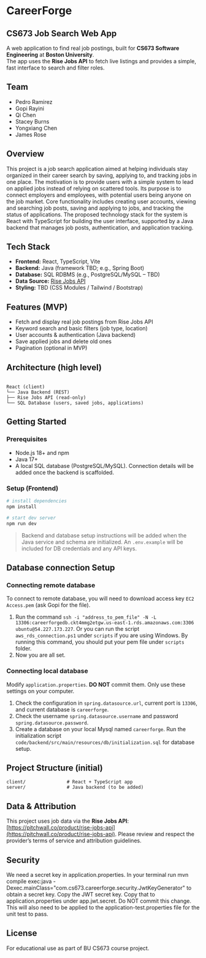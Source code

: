 # CareerForge

## CS673 Job Search Web App

A web application to find real job postings, built for **CS673 Software Engineering** at **Boston University**.  
The app uses the **Rise Jobs API** to fetch live listings and provides a simple, fast interface to search and filter roles.

## Team

- Pedro Ramirez
- Gopi Rayini
- Qi Chen
- Stacey Burns
- Yongxiang Chen
- James Rose

## Overview

This project is a job search application aimed at helping individuals stay organized in their career search by saving, applying to, and tracking jobs in one place. The motivation is to provide users with a simple system to lead on applied jobs instead of relying on scattered tools. Its purpose is to connect employers and employees, with potential users being anyone on the job market. Core functionality includes creating user accounts, viewing and searching job posts, saving and applying to jobs, and tracking the status of applications. The proposed technology stack for the system is React with TypeScript for building the user interface, supported by a Java backend that manages job posts, authentication, and application tracking.

## Tech Stack

- **Frontend:** React, TypeScript, Vite
- **Backend:** Java (framework TBD; e.g., Spring Boot)
- **Database:** SQL RDBMS (e.g., PostgreSQL/MySQL – TBD)
- **Data Source:** [Rise Jobs API](https://pitchwall.co/product/rise-jobs-api)
- **Styling:** TBD (CSS Modules / Tailwind / Bootstrap)

## Features (MVP)

- Fetch and display real job postings from Rise Jobs API
- Keyword search and basic filters (job type, location)
- User accounts & authentication (Java backend)
- Save applied jobs and delete old ones
- Pagination (optional in MVP)

## Architecture (high level)

```

React (client)
└── Java Backend (REST)
├── Rise Jobs API (read-only)
└── SQL Database (users, saved jobs, applications)

```

## Getting Started

### Prerequisites

- Node.js 18+ and npm
- Java 17+
- A local SQL database (PostgreSQL/MySQL). Connection details will be added once the backend is scaffolded.

### Setup (Frontend)

```bash
# install dependencies
npm install

# start dev server
npm run dev
```

> Backend and database setup instructions will be added when the Java service and schema are initialized. An `.env.example` will be included for DB credentials and any API keys.

## Database connection Setup

### Connecting remote database

To connect to remote database, you will need to download access key `EC2 Access.pem` (ask Gopi for the file).

1. Run the command `ssh -i "address_to_pem_file" -N -L 13306:careerforgedb.ckt4mmg2etgw.us-east-1.rds.amazonaws.com:3306 ubuntu@54.227.173.227`. Or you can run the script `aws_rds_connection.ps1` under `scripts` if you are using Windows. By running this command, you should put your pem file under `scripts` folder.
2. Now you are all set.

### Connecting local database

Modify `application.properties`. **DO NOT** commit them. Only use these settings on your computer.

1. Check the configuration in `spring.datasource.url`, current port is `13306`, and current database is `careerforge`.
2. Check the username `spring.datasource.username` and password `spring.datasource.password`.
3. Create a database on your local Mysql named `careerforge`. Run the initialization script `code/backend/src/main/resources/db/initialization.sql` for database setup.

## Project Structure (initial)

```
client/               # React + TypeScript app
server/               # Java backend (to be added)
```

## Data & Attribution

This project uses job data via the **Rise Jobs API**: [https://pitchwall.co/product/rise-jobs-api](https://pitchwall.co/product/rise-jobs-api).
Please review and respect the provider’s terms of service and attribution guidelines.

## Security

We need a secret key in application.properties.
In your terminal run mvn compile exec:java -Dexec.mainClass="com.cs673.careerforge.security.JwtKeyGenerator" to obtain a secret key.
Copy the JWT secret key.
Copy that to application.properties under app.jwt.secret.
Do NOT commit this change.
This will also need to be applied to the application-test.properties file for the unit test to pass.

## License

For educational use as part of BU CS673 course project.
